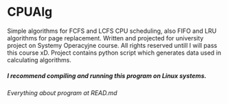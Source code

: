 # CPUAlg
Simple algorithms for FCFS and LCFS CPU scheduling, also FIFO and LRU algorithms for page replacement.
Written and projected for university project on Systemy Operacyjne course. All rights reserved untill I will pass this course xD.
Project contains python script which generates data used in calculating algorithms.
##### I recommend compiling and running this program on Linux systems.
###### Everything about program at READ.md
